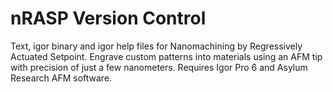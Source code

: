 # nRASP Version Control

Text, igor binary and igor help files for Nanomachining by Regressively Actuated Setpoint. Engrave custom patterns into materials using an AFM tip with precision of just a few nanometers. Requires Igor Pro 6 and Asylum Research AFM software.
